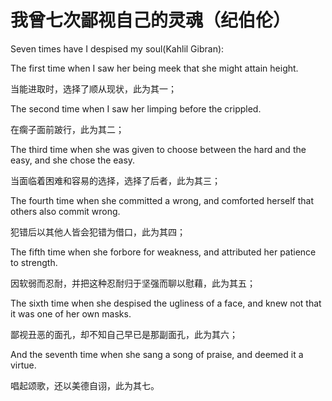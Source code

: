 # 我曾七次鄙视自己的灵魂（纪伯伦）

Seven times have I despised my soul(Kahlil Gibran):

The first time when I saw her being meek that she might attain height.

当能进取时，选择了顺从现状，此为其一；

The second time when I saw her limping before the crippled.

在瘸子面前跛行，此为其二；

The third time when she was given to choose between the hard and the easy, and she chose the easy.

当面临着困难和容易的选择，选择了后者，此为其三；

The fourth time when she committed a wrong, and comforted herself that others also commit wrong.

犯错后以其他人皆会犯错为借口，此为其四；

The fifth time when she forbore for weakness, and attributed her patience to strength.

因软弱而忍耐，并把这种忍耐归于坚强而聊以慰藉，此为其五；

The sixth time when she despised the ugliness of a face, and knew not that it was one of her own masks.

鄙视丑恶的面孔，却不知自己早已是那副面孔，此为其六；

And the seventh time when she sang a song of praise, and deemed it a virtue.

唱起颂歌，还以美德自诩，此为其七。

